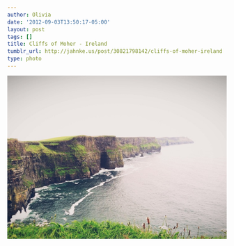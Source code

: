 ```yaml
---
author: Olivia
date: '2012-09-03T13:50:17-05:00'
layout: post
tags: []
title: Cliffs of Moher - Ireland
tumblr_url: http://jahnke.us/post/30821798142/cliffs-of-moher-ireland
type: photo
---
```


![](/media/tumblr_m9skl5oclf1qga9s2o1_1280.jpg)
